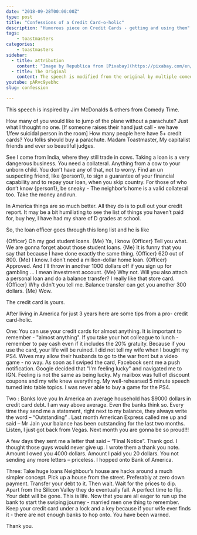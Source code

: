 ```yaml
---
date: "2018-09-28T00:00:00Z"
type: post
title: "Confessions of a Credit Card-o-holic"
description: "Humorous piece on Credit Cards - getting and using them"
tags:
    - toastmasters
categories:
    - toastmasters
sidebar:
  - title: attribution
    content: "Image by Republica from [Pixabay](https://pixabay.com/en/american-express-cards-credit-89024/)"
  - title: The Original
    content: The speech is modified from the original by multiple comedians on [Comedy Time](https://www.youtube.com/watch?v=HWuA0dcLIdY). This speech target a very different set of audience. Hope no feelings were hurt and the changes were all for the better.
youtube: pARvc9yebhc
slug: confession

---
```


This speech is inspired by Jim McDonalds & others from Comedy Time.

How many of you would like to jump of the plane without a parachute?
Just what I thought no one. [If someone raises their hand just call - we have 1/few suicidal person in the room]
How many people here have 5+ credit cards? You folks should buy a parachute.
Madam Toastmaster, My capitalist friends and ever so beautiful judges.

See I come from India, where they still trade in cows.
Taking a loan is a very dangerous business. You need a collateral. Anything from a cow to your unborn child. You don’t have any of that, not to worry. Find an un suspecting friend, like {person1}, to sign a guarantee of your financial capability and to repay your loan, when you skip country. For those of who don’t know {person1}, be sneaky - The neighbor’s home is a valid collateral too. Take the money and run.

In America things are so much better. All they do is to pull out your credit report. It may be a bit humiliating to see the list of things you haven’t paid for, buy hey, I have had my share of D grades at school.

So, the loan officer goes through this long list and he is like

{Officer} Oh my god student loans.
{Me} Ya, I know
{Officer} Tell you what. We are gonna forget about those student loans.
{Me} It is funny that you say that because I have done exactly the same thing.
{Officer} 620 out of 800.
{Me} I know. I don’t need a million-dollar home loan.
{Officer} Approved. And I'll throw in another 1000 dollars off if you sign up for gambling ... I mean investment account.
{Me} Why not. Will you also attach a personal loan and do a balance transfer? I really like that store card.
{Officer} Why didn't you tell me. Balance transfer can get you another 300 dollars.
{Me} Wow.

The credit card is yours.

After living in America for just 3 years here are some tips from a pro- credit card-holic.

One: You can use your credit cards for almost anything. It is important to remember - "almost anything".
If you take your hot colleague to lunch - remember to pay cash even if it includes the 20% gratuity. Because if you use the card, your life will be ruined. I did not tell my wife when I bought my PS4. Wives may allow their husbands to go to the war front but a video game - no way. As soon as I swiped the card, Facebook sent me a push notification. Google decided that "I'm feeling lucky" and navigated me to IGN. Feeling is not the same as being lucky. My mailbox was full of discount coupons and my wife knew everything. My well-rehearsed 5 minute speech turned into table topics. I was never able to buy a game for the PS4.

Two : Banks love you
In America an average household has $9000 dollars in credit card debt. I am way above average. Even the banks think so. Every time they send me a statement, right next to my balance, they always write the word – “Outstanding” .
Last month American Express called me up and said – Mr Jain your balance has been outstanding for the last two months.
Listen, I just got back from Vegas. Next month you are gonna be so proud!!!

A few days they sent me a letter that said – “Final Notice”. Thank god. I thought those guys would never give up. I wrote them a thank you note. Amount I owed you 4000 dollars. Amount I paid you 20 dollars. You not sending any more letters – priceless. I hopped onto Bank of America.

Three: Take huge loans
Neighbour’s house are hacks around a much simpler concept. Pick up a house from the street. Preferably at zero down payment. Transfer your debt to it. Then wait. Wait for the prices to dip. Apart from the Silicon Valley they do eventually fall. A perfect time to flip. Your debt will be gone.
This is life. Now that you are all eager to run up the bank to start the swiping journey - married men one thing to remember. Keep your credit card under a lock and a key because if your wife ever finds it - there are not enough banks to hop onto. You have been warned.

Thank you.
